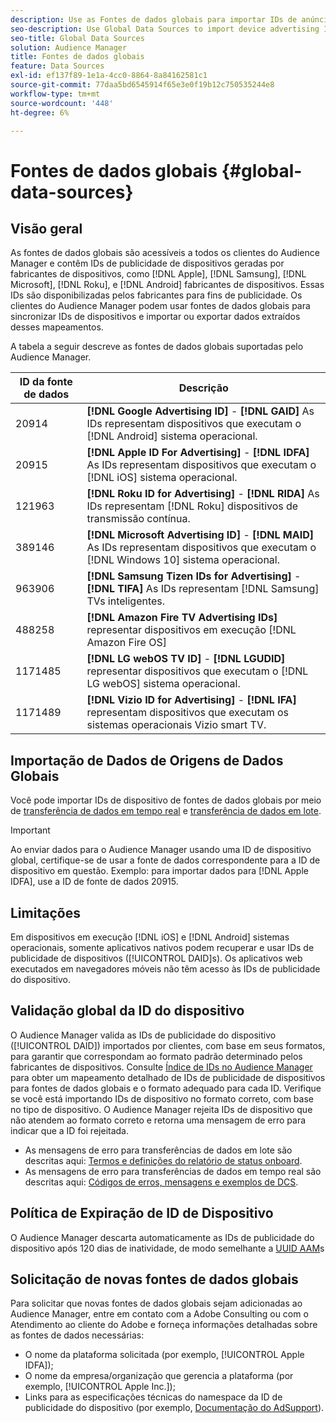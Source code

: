 ```yaml
---
description: Use as Fontes de dados globais para importar IDs de anúncios de dispositivos.
seo-description: Use Global Data Sources to import device advertising IDs.
seo-title: Global Data Sources
solution: Audience Manager
title: Fontes de dados globais
feature: Data Sources
exl-id: ef137f89-1e1a-4cc0-8864-8a84162581c1
source-git-commit: 77daa5bd6545914f65e3e0f19b12c750535244e8
workflow-type: tm+mt
source-wordcount: '448'
ht-degree: 6%

---
```


# Fontes de dados globais {#global-data-sources}

## Visão geral

As fontes de dados globais são acessíveis a todos os clientes do Audience Manager e contêm IDs de publicidade de dispositivos geradas por fabricantes de dispositivos, como [!DNL Apple], [!DNL Samsung], [!DNL Microsoft], [!DNL Roku], e [!DNL Android] fabricantes de dispositivos. Essas IDs são disponibilizadas pelos fabricantes para fins de publicidade. Os clientes do Audience Manager podem usar fontes de dados globais para sincronizar IDs de dispositivos e importar ou exportar dados extraídos desses mapeamentos.

A tabela a seguir descreve as fontes de dados globais suportadas pelo Audience Manager.

| ID da fonte de dados | Descrição |
|---|---|
| 20914 | **[!DNL Google Advertising ID]** - **[!DNL GAID]** As IDs representam dispositivos que executam o [!DNL Android] sistema operacional. |
| 20915 | **[!DNL Apple ID For Advertising]** - **[!DNL IDFA]** As IDs representam dispositivos que executam o [!DNL iOS] sistema operacional. |
| 121963 | **[!DNL Roku ID for Advertising]** - **[!DNL RIDA]** As IDs representam [!DNL Roku] dispositivos de transmissão contínua. |
| 389146 | **[!DNL Microsoft Advertising ID]** - **[!DNL MAID]** As IDs representam dispositivos que executam o [!DNL Windows 10] sistema operacional. |
| 963906 | **[!DNL Samsung Tizen IDs for Advertising]** - **[!DNL TIFA]** As IDs representam [!DNL Samsung] TVs inteligentes. |
| 488258 | **[!DNL Amazon Fire TV Advertising IDs]** representar dispositivos em execução [!DNL Amazon Fire OS] |
| 1171485 | **[!DNL LG webOS TV ID]** - **[!DNL LGUDID]** representar dispositivos que executam o [!DNL LG webOS] sistema operacional. |
| 1171489 | **[!DNL Vizio ID for Advertising]** - **[!DNL IFA]** representam dispositivos que executam os sistemas operacionais Vizio smart TV. |

## Importação de Dados de Origens de Dados Globais

Você pode importar IDs de dispositivo de fontes de dados globais por meio de [transferência de dados em tempo real](../integration/sending-audience-data/real-time-data-integration/real-time-data-transfer.md) e [transferência de dados em lote](../integration/sending-audience-data/batch-data-transfer-explained/batch-data-transfer-explained.md).

>[!IMPORTANT]
>
>Ao enviar dados para o Audience Manager usando uma ID de dispositivo global, certifique-se de usar a fonte de dados correspondente para a ID de dispositivo em questão. Exemplo: para importar dados para [!DNL Apple IDFA], use a ID de fonte de dados 20915.

## Limitações

Em dispositivos em execução [!DNL iOS] e [!DNL Android] sistemas operacionais, somente aplicativos nativos podem recuperar e usar IDs de publicidade de dispositivos ([!UICONTROL DAID]s). Os aplicativos web executados em navegadores móveis não têm acesso às IDs de publicidade do dispositivo.

## Validação global da ID do dispositivo

O Audience Manager valida as IDs de publicidade do dispositivo ([!UICONTROL DAID]) importados por clientes, com base em seus formatos, para garantir que correspondam ao formato padrão determinado pelos fabricantes de dispositivos. Consulte [Índice de IDs no Audience Manager](../reference/ids-in-aam.md) para obter um mapeamento detalhado de IDs de publicidade de dispositivos para fontes de dados globais e o formato adequado para cada ID. Verifique se você está importando IDs de dispositivo no formato correto, com base no tipo de dispositivo. O Audience Manager rejeita IDs de dispositivo que não atendem ao formato correto e retorna uma mensagem de erro para indicar que a ID foi rejeitada.

* As mensagens de erro para transferências de dados em lote são descritas aqui: [Termos e definições do relatório de status onboard](../reporting/onboarding-status-report.md#report-terms-conditions).
* As mensagens de erro para transferências de dados em tempo real são descritas aqui: [Códigos de erros, mensagens e exemplos de DCS](../api/dcs-intro/dcs-api-reference/dcs-error-codes.md).

## Política de Expiração de ID de Dispositivo

O Audience Manager descarta automaticamente as IDs de publicidade do dispositivo após 120 dias de inatividade, de modo semelhante a [UUID AAM](../faq/faq-privacy.md)s

## Solicitação de novas fontes de dados globais

Para solicitar que novas fontes de dados globais sejam adicionadas ao Audience Manager, entre em contato com a Adobe Consulting ou com o Atendimento ao cliente do Adobe e forneça informações detalhadas sobre as fontes de dados necessárias:

* O nome da plataforma solicitada (por exemplo, [!UICONTROL Apple IDFA]);
* O nome da empresa/organização que gerencia a plataforma (por exemplo, [!UICONTROL Apple Inc.]);
* Links para as especificações técnicas do namespace da ID de publicidade do dispositivo (por exemplo, [Documentação do AdSupport](https://developer.apple.com/documentation/adsupport)).
